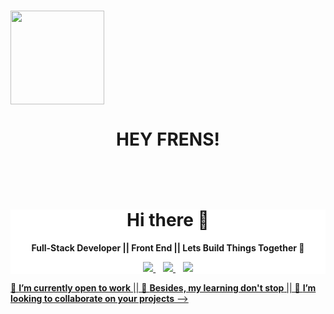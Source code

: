 ###
<htnl lang= "en">
  <head>
    <meta charset="UTF - 8"/> 
    <meta http-equiv="X-UA-Compatible" content="IE=edge" />
    <meta name-"viewport" content="width=device-width, initial-scale=1.0"/>
   <div stykle=background-image:![png-transparent-geek-logo-graphy-others-photography-artwork-sales](https://github.com/MrExcel2019/mrexcel2019/assets/56793406/d2ddaa8c-3b5d-44b8-b319-cbde403e9eb8)
https://www.pngegg.com/en/png-hhqdp; background-size: cover; height:540px;"> <Img src="https://www.pngegg.com/en/png-hhqdp"style=height:150px;"> </div>
    <h1><p align='center'><b>HEY FRENS!</b><h1></b></h1> <br> 
     
  </head>
<div style="background-color: white;"><bg-color=White> <h1 align='center'>Hi there 👋</h1>

<p align='center'> <b>Full-Stack Developer || Front End || Lets Build Things Together </b>🔨</p>

<p align='center'>
<a href="https://twitter.com/iam_abidoye" target="_blank">
  <img src="https://img.shields.io/badge/twitter-%231DA1F2.svg?&style=for-the-badge&logo=twitter&logoColor=white" />
</a>&nbsp;&nbsp;
<a href="https://www.linkedin.com/in/abidoye-ibraheem/" target="_blank">
  <img src="https://img.shields.io/badge/linkedin-%230077B5.svg?&style=for-the-badge&logo=linkedin&logoColor=white" />
</a>&nbsp;&nbsp;
<a href="mailto:theibraheem1@gmail.com" target="_blank">
  <img src="https://img.shields.io/badge/email me-%23D14836.svg?&style=for-the-badge&logo=gmail&logoColor=white" />
</bg-color>
  <!--
  <p align = "center">
  <img src = "https://github-readme-stats.vercel.app/api?username=iamnotstatic&show_icons=true&theme=tokyonight&line_height=27">
  <img src = "https://github-readme-stats.vercel.app/api/top-langs/?username=iamnotstatic&hide=css,java,html&theme=tokyonight">
</p>
-->
</p></div>

<p align='center'>

 🔭 <b>I’m currently open to work</b> || 🌱 <b>Besides, my learning don't stop</b> || 👯 <b>I’m looking to collaborate on your projects</b>
-->
